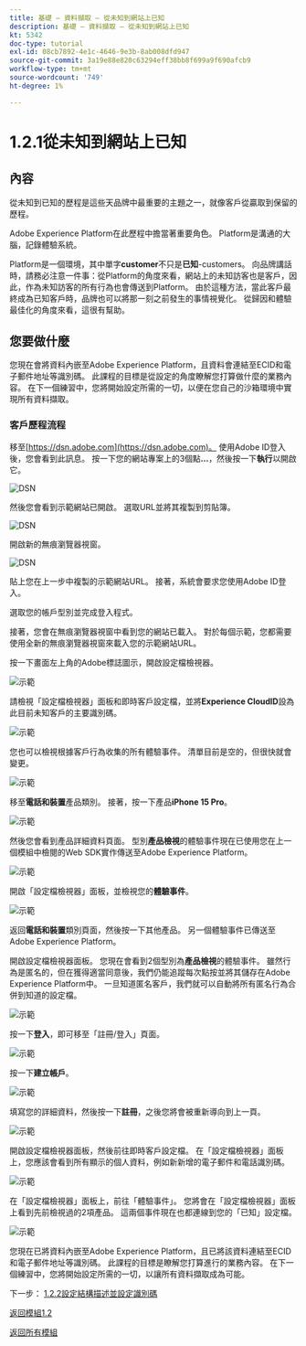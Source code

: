 ```yaml
---
title: 基礎 — 資料擷取 — 從未知到網站上已知
description: 基礎 — 資料擷取 — 從未知到網站上已知
kt: 5342
doc-type: tutorial
exl-id: 08cb7892-4e1c-4646-9e3b-8ab008dfd947
source-git-commit: 3a19e88e820c63294eff38bb8f699a9f690afcb9
workflow-type: tm+mt
source-wordcount: '749'
ht-degree: 1%

---
```


# 1.2.1從未知到網站上已知

## 內容

從未知到已知的歷程是這些天品牌中最重要的主題之一，就像客戶從贏取到保留的歷程。

Adobe Experience Platform在此歷程中擔當著重要角色。 Platform是溝通的大腦，記錄體驗系統。

Platform是一個環境，其中單字&#x200B;**customer**&#x200B;不只是&#x200B;**已知**-customers。 向品牌講話時，請務必注意一件事：從Platform的角度來看，網站上的未知訪客也是客戶，因此，作為未知訪客的所有行為也會傳送到Platform。 由於這種方法，當此客戶最終成為已知客戶時，品牌也可以將那一刻之前發生的事情視覺化。 從歸因和體驗最佳化的角度來看，這很有幫助。

## 您要做什麼

您現在會將資料內嵌至Adobe Experience Platform，且資料會連結至ECID和電子郵件地址等識別碼。 此課程的目標是從設定的角度瞭解您打算做什麼的業務內容。 在下一個練習中，您將開始設定所需的一切，以便在您自己的沙箱環境中實現所有資料擷取。

### 客戶歷程流程

移至[https://dsn.adobe.com](https://dsn.adobe.com)。 使用Adobe ID登入後，您會看到此訊息。 按一下您的網站專案上的3個點&#x200B;**...**，然後按一下&#x200B;**執行**&#x200B;以開啟它。

![DSN](./../../datacollection/module1.1/images/web8.png)

然後您會看到示範網站已開啟。 選取URL並將其複製到剪貼簿。

![DSN](./../../gettingstarted/gettingstarted/images/web3.png)

開啟新的無痕瀏覽器視窗。

![DSN](./../../gettingstarted/gettingstarted/images/web4.png)

貼上您在上一步中複製的示範網站URL。 接著，系統會要求您使用Adobe ID登入。

選取您的帳戶型別並完成登入程式。

接著，您會在無痕瀏覽器視窗中看到您的網站已載入。 對於每個示範，您都需要使用全新的無痕瀏覽器視窗來載入您的示範網站URL。

按一下畫面左上角的Adobe標誌圖示，開啟設定檔檢視器。

![示範](./images/pv1.png)

請檢視「設定檔檢視器」面板和即時客戶設定檔，並將&#x200B;**Experience CloudID**&#x200B;設為此目前未知客戶的主要識別碼。

![示範](./images/pv2.png)

您也可以檢視根據客戶行為收集的所有體驗事件。 清單目前是空的，但很快就會變更。

![示範](./images/pv3.png)

移至&#x200B;**電話和裝置**&#x200B;產品類別。 接著，按一下產品&#x200B;**iPhone 15 Pro**。

![示範](./images/pv4.png)

然後您會看到產品詳細資料頁面。 型別&#x200B;**產品檢視**&#x200B;的體驗事件現在已使用您在上一個模組中檢閱的Web SDK實作傳送至Adobe Experience Platform。

![示範](./images/pv5.png)

開啟「設定檔檢視器」面板，並檢視您的&#x200B;**體驗事件**。

![示範](./images/pv6.png)

返回&#x200B;**電話和裝置**&#x200B;類別頁面，然後按一下其他產品。 另一個體驗事件已傳送至Adobe Experience Platform。

開啟設定檔檢視器面板。 您現在會看到2個型別為&#x200B;**產品檢視**&#x200B;的體驗事件。 雖然行為是匿名的，但在獲得適當同意後，我們仍能追蹤每次點按並將其儲存在Adobe Experience Platform中。 一旦知道匿名客戶，我們就可以自動將所有匿名行為合併到知道的設定檔。

![示範](./images/pv7.png)

按一下&#x200B;**登入**，即可移至「註冊/登入」頁面。

![示範](./images/pv8.png)

按一下&#x200B;**建立帳戶**。

![示範](./images/pv9.png)

填寫您的詳細資料，然後按一下&#x200B;**註冊**，之後您將會被重新導向到上一頁。

![示範](./images/pv10.png)

開啟設定檔檢視器面板，然後前往即時客戶設定檔。 在「設定檔檢視器」面板上，您應該會看到所有顯示的個人資料，例如新新增的電子郵件和電話識別碼。

![示範](./images/pv11.png)

在「設定檔檢視器」面板上，前往「體驗事件」。 您將會在「設定檔檢視器」面板上看到先前檢視過的2項產品。 這兩個事件現在也都連線到您的「已知」設定檔。

![示範](./images/pv12.png)

您現在已將資料內嵌至Adobe Experience Platform，且已將該資料連結至ECID和電子郵件地址等識別碼。 此課程的目標是瞭解您打算進行的業務內容。 在下一個練習中，您將開始設定所需的一切，以讓所有資料擷取成為可能。

下一步： [1.2.2設定結構描述並設定識別碼](./ex2.md)

[返回模組1.2](./data-ingestion.md)

[返回所有模組](../../../overview.md)
